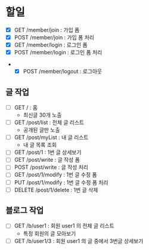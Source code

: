 # 할일

- [x] GET /member/join : 가입 폼
- [x] POST /member/join : 가입 폼 처리
- [x] GET /member/login : 로그인 폼
- [x] POST /member/login : 로그인 폼 처리
- - [x] POST /member/logout : 로그아웃

## 글 작업

- [ ] GET / : 홈
    - 최신글 30개 노출
- [ ] GET /post/list : 전체 글 리스트
    - 공개된 글만 노출
- [ ] GET /post/myList : 내 글 리스트
    - 내 글 목록 조회
- [ ] GET /post/1 : 1번 글 상세보기
- [ ] GET /post/write : 글 작성 폼
- [ ] POST /post/write : 글 작성 처리
- [ ] GET /post/1/modify : 1번 글 수정 폼
- [ ] PUT /post/1/modify : 1번 글 수정 폼 처리
- [ ] DELETE /post/1/delete : 1번 글 삭제

## 블로그 작업

- [ ] GET /b/user1 : 회원 user1 의 전체 글 리스트
    - 특정 회원의 글 모아보기
- [ ] GET /b/user1/3 : 회원 user1 의 글 중에서 3번글 상세보기